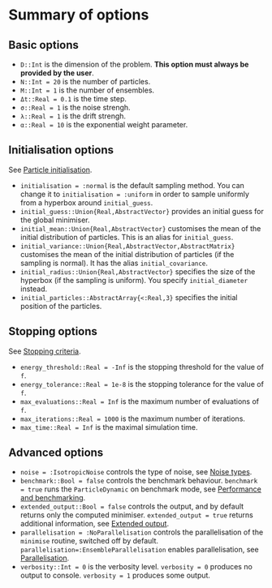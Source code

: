# Summary of options

## Basic options

- `D::Int` is the dimension of the problem. **This option must always be provided by the user**.
- `N::Int = 20` is the number of particles.
- `M::Int = 1` is the number of ensembles.
- `Δt::Real = 0.1` is the time step.
- `σ::Real = 1` is the noise strengh.
- `λ::Real = 1` is the drift strengh.
- `α::Real = 10` is the exponential weight parameter.

## Initialisation options

See [Particle initialisation](@ref).

- `initialisation = :normal` is the default sampling method. You can change it to `initialisation = :uniform` in order to sample uniformly from a hyperbox around `initial_guess`.
- `initial_guess::Union{Real,AbstractVector}` provides an initial guess for the global minimiser.
- `initial_mean::Union{Real,AbstractVector}` customises the mean of the initial distribution of particles. This is an alias for `initial_guess`.
- `initial_variance::Union{Real,AbstractVector,AbstractMatrix}` customises the mean of the initial distribution of particles (if the sampling is normal). It has the alias `initial_covariance`.
- `initial_radius::Union{Real,AbstractVector}` specifies the size of the hyperbox (if the sampling is uniform). You specify `initial_diameter` instead.
- `initial_particles::AbstractArray{<:Real,3}` specifies the initial position of the particles.

## Stopping options 

See [Stopping criteria](@ref).

- `energy_threshold::Real = -Inf` is the stopping threshold for the value of `f`.
- `energy_tolerance::Real = 1e-8` is the stopping tolerance for the value of `f`.
- `max_evaluations::Real = Inf` is the maximum number of evaluations of `f`.
- `max_iterations::Real = 1000` is the maximum number of iterations.
- `max_time::Real = Inf` is the maximal simulation time.

## Advanced options

- `noise = :IsotropicNoise` controls the type of noise, see [Noise types](@ref).
- `benchmark::Bool = false` controls the benchmark behaviour. `benchmark = true` runs the `ParticleDynamic` on benchmark mode, see [Performance and benchmarking](@ref).
- `extended_output::Bool = false` controls the output, and by default returns only the computed minimiser. `extended_output = true` returns additional information, see [Extended output](@ref).
- `parallelisation = :NoParallelisation` controls the parallelisation of the `minimise` routine, switched off by default. `parallelisation=:EnsembleParallelisation` enables parallelisation, see  [Parallelisation](@ref).
- `verbosity::Int = 0` is the verbosity level. `verbosity = 0` produces no output to console. `verbosity = 1` produces some output. 
